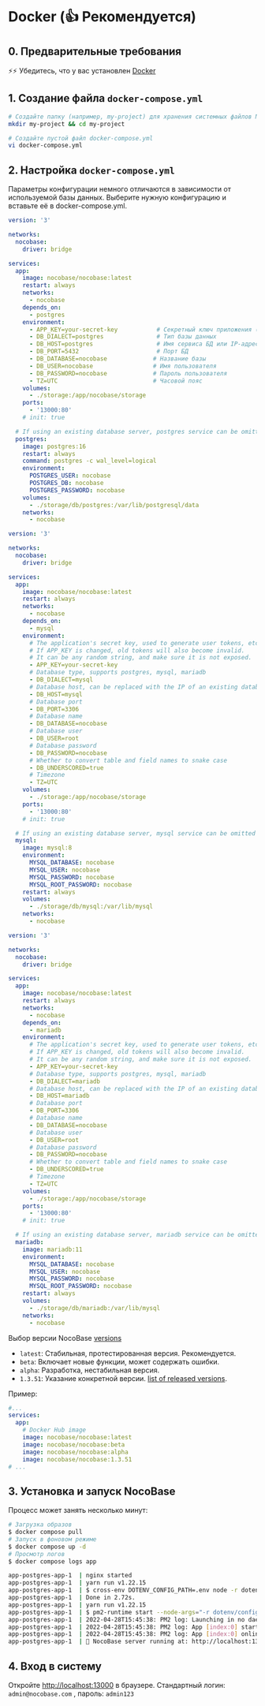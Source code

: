 # Docker (👍 Рекомендуется)

## 0. Предварительные требования

⚡⚡ Убедитесь, что у вас установлен [Docker](https://docs.docker.com/get-docker/)

## 1. Создание файла `docker-compose.yml`

```bash
# Создайте папку (например, my-project) для хранения системных файлов NocoBase
mkdir my-project && cd my-project

# Создайте пустой файл docker-compose.yml
vi docker-compose.yml
```

## 2. Настройка `docker-compose.yml`

Параметры конфигурации немного отличаются в зависимости от используемой базы данных. Выберите нужную конфигурацию и вставьте её в docker-compose.yml.

<Tabs>

<div label="PostgreSQL" name="postgres">

```yml
version: '3'

networks:
  nocobase:
    driver: bridge

services:
  app:
    image: nocobase/nocobase:latest
    restart: always
    networks:
      - nocobase
    depends_on:
      - postgres
    environment:
      - APP_KEY=your-secret-key           # Секретный ключ приложения (используется для токенов и т.д.)
      - DB_DIALECT=postgres               # Тип базы данных
      - DB_HOST=postgres                  # Имя сервиса БД или IP-адрес внешнего сервера
      - DB_PORT=5432                      # Порт БД
      - DB_DATABASE=nocobase             # Название базы
      - DB_USER=nocobase                 # Имя пользователя
      - DB_PASSWORD=nocobase             # Пароль пользователя
      - TZ=UTC                           # Часовой пояс
    volumes:
      - ./storage:/app/nocobase/storage
    ports:
      - '13000:80'
    # init: true

  # If using an existing database server, postgres service can be omitted
  postgres:
    image: postgres:16
    restart: always
    command: postgres -c wal_level=logical
    environment:
      POSTGRES_USER: nocobase
      POSTGRES_DB: nocobase
      POSTGRES_PASSWORD: nocobase
    volumes:
      - ./storage/db/postgres:/var/lib/postgresql/data
    networks:
      - nocobase
```

</div>

<div label="MySQL" name="mysql">

```yml
version: '3'

networks:
  nocobase:
    driver: bridge

services:
  app:
    image: nocobase/nocobase:latest
    restart: always
    networks:
      - nocobase
    depends_on:
      - mysql
    environment:
      # The application's secret key, used to generate user tokens, etc.
      # If APP_KEY is changed, old tokens will also become invalid.
      # It can be any random string, and make sure it is not exposed.
      - APP_KEY=your-secret-key
      # Database type, supports postgres, mysql, mariadb
      - DB_DIALECT=mysql
      # Database host, can be replaced with the IP of an existing database server
      - DB_HOST=mysql
      # Database port
      - DB_PORT=3306
      # Database name
      - DB_DATABASE=nocobase
      # Database user
      - DB_USER=root
      # Database password
      - DB_PASSWORD=nocobase
      # Whether to convert table and field names to snake case
      - DB_UNDERSCORED=true
      # Timezone
      - TZ=UTC
    volumes:
      - ./storage:/app/nocobase/storage
    ports:
      - '13000:80'
    # init: true

  # If using an existing database server, mysql service can be omitted
  mysql:
    image: mysql:8
    environment:
      MYSQL_DATABASE: nocobase
      MYSQL_USER: nocobase
      MYSQL_PASSWORD: nocobase
      MYSQL_ROOT_PASSWORD: nocobase
    restart: always
    volumes:
      - ./storage/db/mysql:/var/lib/mysql
    networks:
      - nocobase
```

</div>

<div label="MariaDB" name="mariadb">

```yml
version: '3'

networks:
  nocobase:
    driver: bridge

services:
  app:
    image: nocobase/nocobase:latest
    restart: always
    networks:
      - nocobase
    depends_on:
      - mariadb
    environment:
      # The application's secret key, used to generate user tokens, etc.
      # If APP_KEY is changed, old tokens will also become invalid.
      # It can be any random string, and make sure it is not exposed.
      - APP_KEY=your-secret-key
      # Database type, supports postgres, mysql, mariadb
      - DB_DIALECT=mariadb
      # Database host, can be replaced with the IP of an existing database server
      - DB_HOST=mariadb
      # Database port
      - DB_PORT=3306
      # Database name
      - DB_DATABASE=nocobase
      # Database user
      - DB_USER=root
      # Database password
      - DB_PASSWORD=nocobase
      # Whether to convert table and field names to snake case
      - DB_UNDERSCORED=true
      # Timezone
      - TZ=UTC
    volumes:
      - ./storage:/app/nocobase/storage
    ports:
      - '13000:80'
    # init: true

  # If using an existing database server, mariadb service can be omitted
  mariadb:
    image: mariadb:11
    environment:
      MYSQL_DATABASE: nocobase
      MYSQL_USER: nocobase
      MYSQL_PASSWORD: nocobase
      MYSQL_ROOT_PASSWORD: nocobase
    restart: always
    volumes:
      - ./storage/db/mariadb:/var/lib/mysql
    networks:
      - nocobase
```

</div>
</Tabs>

Выбор версии NocoBase [versions](./index.md#which-version-to-install)

- `latest`: Стабильная, протестированная версия. Рекомендуется.
- `beta`: Включает новые функции, может содержать ошибки.
- `alpha`: Разработка, нестабильная версия.
- `1.3.51`: Указание конкретной версии. [list of released versions](https://hub.docker.com/r/nocobase/nocobase/tags).


Пример:

```yml
#...
services:
  app:
    # Docker Hub image
    image: nocobase/nocobase:latest
    image: nocobase/nocobase:beta
    image: nocobase/nocobase:alpha
    image: nocobase/nocobase:1.3.51
# ...
```

## 3. Установка и запуск NocoBase

Процесс может занять несколько минут:

```bash
# Загрузка образов
$ docker compose pull
# Запуск в фоновом режиме
$ docker compose up -d
# Просмотр логов
$ docker compose logs app

app-postgres-app-1  | nginx started
app-postgres-app-1  | yarn run v1.22.15
app-postgres-app-1  | $ cross-env DOTENV_CONFIG_PATH=.env node -r dotenv/config packages/app/server/lib/index.js install -s
app-postgres-app-1  | Done in 2.72s.
app-postgres-app-1  | yarn run v1.22.15
app-postgres-app-1  | $ pm2-runtime start --node-args="-r dotenv/config" packages/app/server/lib/index.js -- start
app-postgres-app-1  | 2022-04-28T15:45:38: PM2 log: Launching in no daemon mode
app-postgres-app-1  | 2022-04-28T15:45:38: PM2 log: App [index:0] starting in -fork mode-
app-postgres-app-1  | 2022-04-28T15:45:38: PM2 log: App [index:0] online
app-postgres-app-1  | 🚀 NocoBase server running at: http://localhost:13000/
```

## 4. Вход в систему

Откройте [http://localhost:13000](http://localhost:13000) в браузере. Стандартный логин: `admin@nocobase.com` , пароль: `admin123`
